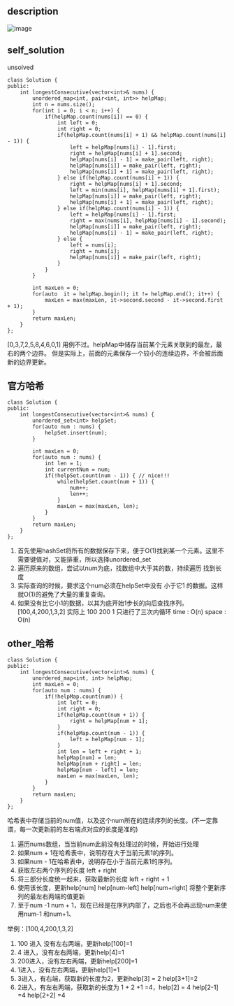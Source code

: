 ## description
![image](https://github.com/ethan686/leetcode/assets/73508499/3de34134-d8fc-468f-980a-740815ecfeff)
## self_solution
unsolved
```
class Solution {
public:
    int longestConsecutive(vector<int>& nums) {
        unordered_map<int, pair<int, int>> helpMap;
        int n = nums.size();
        for(int i = 0; i < n; i++) {
            if(helpMap.count(nums[i]) == 0) {
                int left = 0;
                int right = 0;
                if(helpMap.count(nums[i] + 1) && helpMap.count(nums[i] - 1)) {
                    left = helpMap[nums[i] - 1].first;
                    right = helpMap[nums[i] + 1].second;
                    helpMap[nums[i] - 1] = make_pair(left, right);
                    helpMap[nums[i]] = make_pair(left, right);
                    helpMap[nums[i] + 1] = make_pair(left, right);
                } else if(helpMap.count(nums[i] + 1)) {
                    right = helpMap[nums[i] + 1].second;
                    left = min(nums[i], helpMap[nums[i] + 1].first);
                    helpMap[nums[i]] = make_pair(left, right);
                    helpMap[nums[i] + 1] = make_pair(left, right);
                } else if(helpMap.count(nums[i] - 1)) {
                    left = helpMap[nums[i] - 1].first;
                    right = max(nums[i], helpMap[nums[i] - 1].second);
                    helpMap[nums[i]] = make_pair(left, right);
                    helpMap[nums[i] - 1] = make_pair(left, right);
                } else {
                    left = nums[i];
                    right = nums[i];
                    helpMap[nums[i]] = make_pair(left, right);
                }
            }
        }

        int maxLen = 0;
        for(auto  it = helpMap.begin(); it != helpMap.end(); it++) {
            maxLen = max(maxLen, it->second.second - it->second.first + 1);
        }
        return maxLen;
    }
};
```
[0,3,7,2,5,8,4,6,0,1] 用例不过。helpMap中储存当前某个元素关联到的最左，最右的两个边界。
但是实际上，前面的元素保存一个较小的连续边界，不会被后面新的边界更新。

## 官方哈希
```
class Solution {
public:
    int longestConsecutive(vector<int>& nums) {
        unordered_set<int> helpSet;
        for(auto num : nums) {
            helpSet.insert(num);
        }

        int maxLen = 0;
        for(auto num : nums) {
            int len = 1;
            int currentNum = num;
            if(!helpSet.count(num - 1)) { // nice!!!
                while(helpSet.count(num + 1)) {
                    num++;
                    len++;
                }
                maxLen = max(maxLen, len);
            }
        }
        return maxLen;
    }
};
```
1. 首先使用hashSet将所有的数据保存下来，便于O(1)找到某一个元素。这里不需要键值对，又能排重，所以选择unordered_set
2. 遍历原来的数组，尝试以num为底，找数组中大于其的数，持续遍历 找到长度
3. 实际查询的时候，要求这个num必须在helpSet中没有 小于它1 的数据。这样就O(1)的避免了大量的重复查询。
4. 如果没有比它小1的数据，以其为底开始1步长的向后查找序列。
[100,4,200,1,3,2] 实际上 100 200 1 只进行了三次内循环
time : O(n)
space : O(n)

## other_哈希
```
class Solution {
public:
    int longestConsecutive(vector<int>& nums) {
        unordered_map<int, int> helpMap;
        int maxLen = 0;
        for(auto num : nums) {
            if(!helpMap.count(num)) {
                int left = 0;
                int right = 0;
                if(helpMap.count(num + 1)) {
                    right = helpMap[num + 1];
                }
                if(helpMap.count(num - 1)) {
                    left = helpMap[num - 1];
                }
                int len = left + right + 1;
                helpMap[num] = len;
                helpMap[num + right] = len;
                helpMap[num - left] = len;
                maxLen = max(maxLen, len);
            }
        }
        return maxLen;
    }
};
```
哈希表中存储当前的num值，以及这个num所在的连续序列的长度。(不一定靠谱，每一次更新前的左右端点对应的长度是准的)
1. 遍历nums数组，当当前num此前没有处理过的时候，开始进行处理
2. 如果num + 1在哈希表中，说明存在大于当前元素1的序列。
3. 如果num - 1在哈希表中，说明存在小于当前元素1的序列。
4. 获取左右两个序列的长度 left + right
5. 将三部分长度统一起来，获取最新的长度 left + right + 1
6. 使用该长度，更新help[num] help[num-left] help[num+right] 将整个更新序列的最左右两端的值更新
7. 至于num -1 num + 1，现在已经是在序列内部了，之后也不会再出现num来使用num-1 和num+1、

举例：[100,4,200,1,3,2]
1. 100 进入 没有左右两端，更新help[100]=1
2. 4 进入，没有左右两端，更新help[4]=1
3. 200进入，没有左右两端，更新help[200]=1
4. 1进入，没有左右两端，更新help[1]=1
5. 3进入，有右端，获取新的长度为2，更新help[3] = 2 help[3+1]=2
6. 2进入，有左右两端，获取新的长度为 1 + 2 +1 =4，help[2] = 4 help[2-1] =4 help[2+2] =4  





















